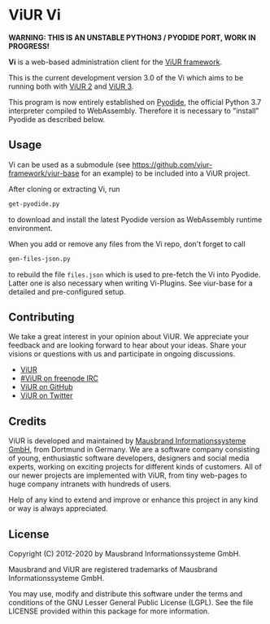 # ViUR Vi

**WARNING: THIS IS AN UNSTABLE PYTHON3 / PYODIDE PORT, WORK IN PROGRESS!**

**Vi** is a web-based administration client for the [ViUR framework](https://www.viur.dev).

This is the current development version 3.0 of the Vi which aims to be running both with [ViUR 2](https://github.com/viur-framework/server) and [ViUR 3](https://github.com/viur-framework/viur-core). 

This program is now entirely established on [Pyodide](https://github.com/iodide-project/pyodide), the official Python 3.7 interpreter compiled to WebAssembly. Therefore it is necessary to "install" Pyodide as described below.

## Usage

Vi can be used as a submodule (see https://github.com/viur-framework/viur-base for an example) to be included into a ViUR project. 

After cloning or extracting Vi, run

```bash
get-pyodide.py
```

to download and install the latest Pyodide version as WebAssembly runtime environment.

When you add or remove any files from the Vi repo, don't forget to call

```bash
gen-files-json.py
```

to rebuild the file `files.json` which is used to pre-fetch the Vi into Pyodide. Latter one is also necessary when writing Vi-Plugins. See viur-base for a detailed and pre-configured setup.

## Contributing

We take a great interest in your opinion about ViUR. We appreciate your feedback and are looking forward to hear about your ideas. Share your visions or questions with us and participate in ongoing discussions.

- [ViUR](https://www.viur.dev)
- [#ViUR on freenode IRC](https://webchat.freenode.net/?channels=viur)
- [ViUR on GitHub](https://github.com/viur-framework)
- [ViUR on Twitter](https://twitter.com/weloveViUR)

## Credits

ViUR is developed and maintained by [Mausbrand Informationssysteme GmbH](https://www.mausbrand.de/en), from Dortmund in Germany. We are a software company consisting of young, enthusiastic software developers, designers and social media experts, working on exciting projects for different kinds of customers. All of our newer projects are implemented with ViUR, from tiny web-pages to huge company intranets with hundreds of users.

Help of any kind to extend and improve or enhance this project in any kind or way is always appreciated.

## License

Copyright (C) 2012-2020 by Mausbrand Informationssysteme GmbH.

Mausbrand and ViUR are registered trademarks of Mausbrand Informationssysteme GmbH.

You may use, modify and distribute this software under the terms and conditions of the GNU Lesser General Public License (LGPL). See the file LICENSE provided within this package for more information.
